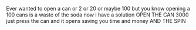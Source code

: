 Ever wanted to open a can or 2 or 20 or maybe 100 but you know opening a 100 cans is a waste of the soda now i have a solution OPEN THE CAN 3000 just press the can and it opens saving you time and money AND THE SPIN

